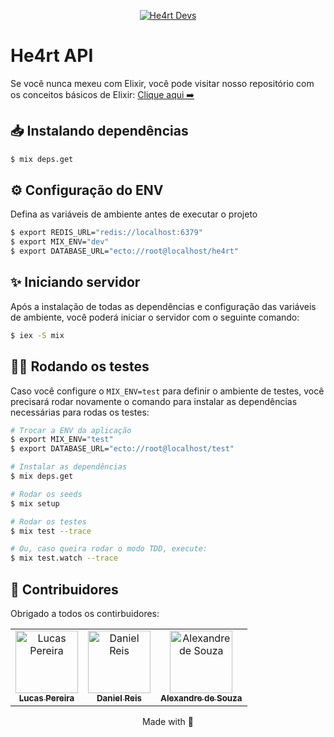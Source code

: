 <p align="center">
  <a href="https://heartdevs.com">
		<img src="https://heartdevs.com/dist/images/logo-he4rt2.png" alt="He4rt Devs">
  </a>
</p>

# He4rt API

Se você nunca mexeu com Elixir, você pode visitar nosso repositório com os conceitos básicos de Elixir: [Clique aqui ➡️](https://github.com/aleDsz/elixir4noobs)

## 📥 Instalando dependências

```bash
$ mix deps.get
```

## ⚙️ Configuração do ENV

Defina as variáveis de ambiente antes de executar o projeto

```bash
$ export REDIS_URL="redis://localhost:6379"
$ export MIX_ENV="dev"
$ export DATABASE_URL="ecto://root@localhost/he4rt"
```

## ✨ Iniciando servidor

Após a instalação de todas as dependências e configuração das variáveis de ambiente, você poderá iniciar o servidor com o seguinte comando:

```bash
$ iex -S mix
```

## 💃🏻 Rodando os testes

Caso você configure o `MIX_ENV=test` para definir o ambiente de testes, você precisará rodar novamente o comando para instalar as dependências necessárias para rodas os testes:

```bash
# Trocar a ENV da aplicação
$ export MIX_ENV="test"
$ export DATABASE_URL="ecto://root@localhost/test"

# Instalar as dependências
$ mix deps.get

# Rodar os seeds
$ mix setup

# Rodar os testes
$ mix test --trace

# Ou, caso queira rodar o modo TDD, execute:
$ mix test.watch --trace
```

## 👥 Contribuidores

Obrigado a todos os contirbuidores:

<table>
  <tr>
    <td align="center">
      <a href="https://github.com/chumarrento">
        <img src="https://avatars3.githubusercontent.com/u/44215764?s=460&u=451f0949e701a6e7dd47196860aaab044c62bfe7&v=4" width="100px;" alt="Lucas Pereira"/>
        <br />
        <sub>
          <b>Lucas Pereira</b>
        </sub>
      </a>
    </td>
    <td align="center">
      <a href="https://github.com/DanielHe4rt">
        <img src="https://avatars2.githubusercontent.com/u/6912596?s=460&v=4" width="100px;" alt="Daniel Reis"/>
        <br />
        <sub>
          <b>Daniel Reis</b>
        </sub>
      </a>
    </td>
    <td align="center">
      <a href="https://github.com/aleDsz">
        <img src="https://avatars1.githubusercontent.com/u/6402997?s=460&u=2c33d5f705ae622bcedc317bd88260fa1739fe86&v=4" width="100px;" alt="Alexandre de Souza"/>
        <br />
        <sub>
          <b>Alexandre de Souza</b>
        </sub>
      </a>
    </td>
  </tr>
</table>

<p align="center">
  Made with 💜
</p>

